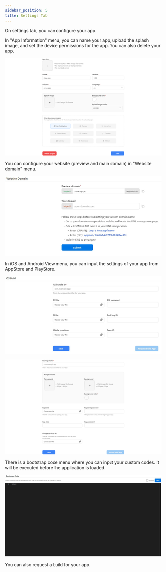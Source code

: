 ```yaml
---
sidebar_position: 5
title: Settings Tab
---
```


On settings tab, you can configure your app.

In "App Information" menu, you can name your app, upload the splash image, and set the device permissions for the app. You can also delete your app.

![App Information](../../static/img/settings_app_information.png)

You can configure your website (preview and main domain) in "Website domain" menu.

![Website domain](../../static/img/settings_website_domain.jpg)

In iOS and Android View menu, you can input the settings of your app from AppStore and PlayStore.

![iOS View](../../static/img/settings_ios_build.jpg)

![Android View](../../static/img/settings_android_build.png)

There is a bootstrap code menu where you can input your custom codes. It will be executed before the application is loaded.

![Bootstrap code](../../static/img/settings_bootstrap_code.jpg)

You can also request a build for your app.
